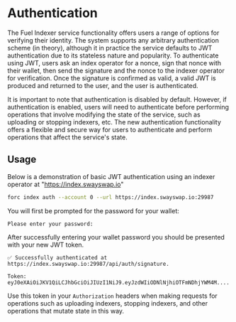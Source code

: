 # Authentication

The Fuel Indexer service functionality offers users a range of options for verifying their identity. The system supports any arbitrary authentication scheme (in theory), although it in practice the service defaults to JWT authentication due to its stateless nature and popularity. To authenticate using JWT, users ask an index operator for a nonce, sign that nonce with their wallet, then send the signature and the nonce to the indexer operator for verification. Once the signature is confirmed as valid, a valid JWT is produced and returned to the user, and the user is authenticated.

It is important to note that authentication is disabled by default. However, if authentication is enabled, users will need to authenticate before performing operations that involve modifying the state of the service, such as uploading or stopping indexers, etc. The new authentication functionality offers a flexible and secure way for users to authenticate and perform operations that affect the service's state.

## Usage

Below is a demonstration of basic JWT authentication using an indexer operator at "https://index.swayswap.io"

```bash
forc index auth --account 0 --url https://index.swayswap.io:29987
```

You will first be prompted for the password for your wallet:

```text
Please enter your password:
```

After successfully entering your wallet password you should be presented with your new JWT token.


```text
✅ Successfully authenticated at https://index.swayswap.io:29987/api/auth/signature.

Token: eyJ0eXAiOiJKV1QiLCJhbGciOiJIUzI1NiJ9.eyJzdWIiODNlNjhiOTFmNDhjYWM4M....
```

Use this token in your `Authorization` headers when making requests for operations such as uploading indexers, stopping indexers, and other operations that mutate state in this way.
